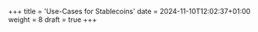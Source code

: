 +++
title = 'Use-Cases for Stablecoins'
date = 2024-11-10T12:02:37+01:00
weight = 8
draft = true
+++
